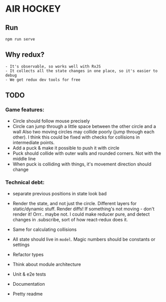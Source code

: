 # AIR HOCKEY

## Run

    npm run serve

## Why redux?

    - It's observable, so works well with RxJS
    - It collects all the state changes in one place, so it's easier to debug
    - We get redux dev tools for free

## TODO

### Game features:

-   Circle should follow mouse precisely
-   Circle can jump through a little space between the other circle and a wall
    Also two moving circles may collide poorly (jump through each other).
    I think this could be fixed with checks for collisions in intermediate points.
-   Add a puck & make it possible to push it with circle
-   Puck should collide with outer walls and rounded corners. Not with the middle line
-   When puck is colliding with things, it's movement direction should change

### Technical debt:

-   separate previous positions in state look bad
-   Render the state, and not just the circle.
    Different layers for static/dynamic stuff.
    Render diffs! If something's not moving - don't render it!
    Orrr.. maybe not. I could make reducer pure, and detect changes
    in .subscribe, sort of how react-redux does it.

-   Same for calculating collisions
-   All state should live in `model`. Magic numbers should be constants or settings
-   Refactor types
-   Think about module architecture
-   Unit & e2e tests
-   Documentation
-   Pretty readme
